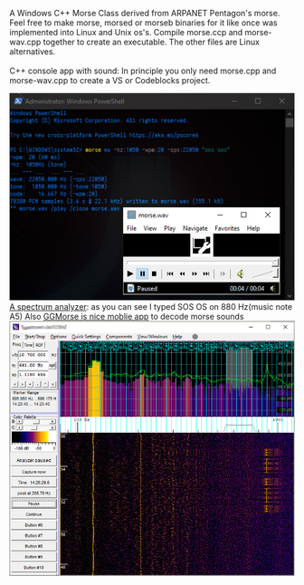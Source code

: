 A Windows C++ Morse Class derived from ARPANET Pentagon's morse. Feel free to make morse, morsed or morseb binaries for it like once was implemented into Linux and Unix os's. Compile morse.ccp and morse-wav.cpp together to create an executable. The other files are Linux alternatives.
<br><br>
C++ console app with sound: In principle you only need morse.cpp and morse-wav.cpp to create a VS or Codeblocks project.

<img src=https://github.com/RayColt/morse/blob/master/cpp/morse.jpg>
<br>
<a href="https://www.qsl.net/dl4yhf/spectra1.html" target="_blank">A spectrum analyzer</a>: as you can see I typed SOS OS on 880 Hz(music note A5) Also
<a href='https://play.google.com/store/apps/details?id=com.ggerganov.GGMorse'>GGMorse is nice moblie app</a> to decode morse sounds<br>
<img src="https://github.com/RayColt/morse/blob/master/cpp/spectrum-analyzer-morse.jpg" />
<br>

